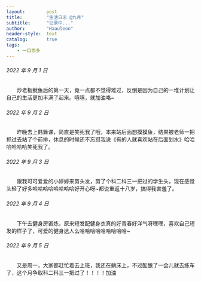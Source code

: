```yaml
---
layout:        post
title:         "生活日志 @九月"
subtitle:      "记录中..."
author:        "Haauleon"
header-style:  text
catalog:       true
tags:
    - 一口西多
---
```


###### 2022 年 9 月 1 日
&emsp;&emsp;炒老板鱿鱼后的第一天，竟一点都不觉得难过，反倒是因为自己的一堆计划让自己的生活更加丰满了起来。嘻嘻，就加油咯~

###### 2022 年 9 月 2 日
&emsp;&emsp;昨晚去上韩舞课，简直是笑死我了哦，本来站后面想摸摸鱼，结果被老师一把抓过去站了个前排，休息的时候还不忘怼我说《有的人就喜欢站在后面划水》哈哈哈哈哈哈笑死我了。

###### 2022 年 9 月 3 日
&emsp;&emsp;跟我可可爱爱的小婷婷来剪头发，剪了个科二科三一把过的学生头，现在感觉头轻了好多哈哈哈哈哈哈哈哈好开心呀~都说重返十八岁，搞得我害羞了。

###### 2022 年 9 月 4 日
&emsp;&emsp;下午去健身房锻炼，原来短发配健身衣真的好青春好洋气呀嘿嘿，喜欢自己短发的样子了，可爱的健身达人么哈哈哈哈哈哈哈哈哈~

###### 2022 年 9 月 5 日
&emsp;&emsp;又是周一，大家都赶忙着去上班，我还在躺床上，不过酝酿了一会儿就去练车了，这个月争取科二科三一把过了！！！！加油

